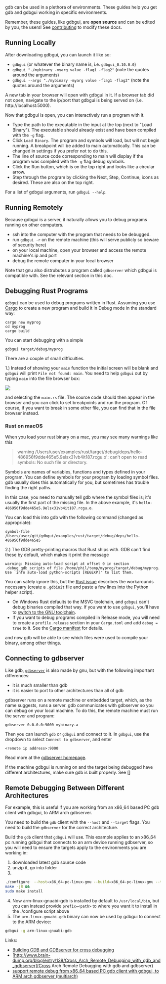 gdb can be used in a plethora of environments. These guides help you get gdb and gdbgui working in specific environments.

Remember, these guides, like gdbgui, are **open source** and can be edited by you, the users! See [contributing](contributing) to modify these docs.

## Running Locally

After downloading gdbgui, you can launch it like so:

* `gdbgui` (or whatever the binary name is, i.e. `gdbgui_0.10.0.0`)
* `gdbgui "./mybinary -myarg value -flag1 -flag2"` (note the quotes around the arguments)
* `gdbgui --args "./mybinary -myarg value -flag1 -flag2"` (note the quotes around the arguments)

A new tab in your browser will open with gdbgui in it. If a browser tab did not open, navigate to the ip/port that gdbgui is being served on (i.e. http://localhost:5000).

Now that gdbgui is open, you can interactively run a program with it.
* Type the path to the executable in the input at the top (next to "Load Binary"). The executable should already exist and have been compiled with the `-g` flag.
* Click `Load Binary`. The program and symbols will load, but will not begin running. A breakpoint will be added to main automatically. This can be changed in settings if you prefer not to do this.
* The line of source code corresponding to main will display if the program was compiled with the `-g` flag debug symbols.
* Click the Run button, which is on the top right and looks like a circular arrow.
* Step through the program by clicking the Next, Step, Continue, icons as desired. These are also on the top right.

For a list of gdbgui arguments, run `gdbgui --help`.

## Running Remotely
Because gdbgui is a server, it naturally allows you to debug programs running on other computers.

* ssh into the computer with the program that needs to be debugged.
* run `gdbgui -r` on the remote machine (this will serve publicly so beware of security here)
* on your local machine, open your browser and access the remote machine's ip and port
* debug the remote computer in your local browser

Note that gnu also distrubutes a program called `gdbserver` which gdbgui is compatible with. See the relevant section in this doc.

## Debugging Rust Programs

`gdbgui` can be used to debug programs written in Rust. Assuming you use [Cargo](https://doc.rust-lang.org/stable/cargo/) to create a new program
and build it in Debug mode in the standard way:

```
cargo new myprog
cd myprog
cargo build
```

You can start debugging with a simple

`gdbgui target/debug/myprog`

There are a couple of small difficulties.

1.) Instead of showing your `main` function the initial screen will be blank and `gdbgui` will print `File not found: main`.
You need to help `gdbgui` out by typing `main` into the file browser box:

![](https://raw.githubusercontent.com/cs01/gdbgui/master/screenshots/rust_main.png)

and selecting the `main.rs` file. The source code should then appear in the browser and you can click to set breakpoints
and run the program. Of course, if you want to break in some other file, you can find that in the file browser instead.

### Rust on macOS

When you load your rust binary on a mac, you may see many warnings like this

> warning /Users/user/examples/rust/target/debug/deps/hello-486956f9dde465e5.9elsx31vb4it187.rcgu.o': can't open to read symbols: No such file or directory.

Symbols are names of variables, functions and types defined in your program. You can define symbols for your program by loading symbol files. gdb usually does this automatically for you, but sometimes has trouble finding the right paths.

In this case, you need to manually tell gdb where the symbol files is; it's usually the first part of the missing file. In the above example, it's `hello-486956f9dde465e5.9elsx31vb4it187.rcgu.o`.

You can load this into gdb with the following command (changed as appropriate):

```
symbol-file /Users/user/git/gdbgui/examples/rust/target/debug/deps/hello-486956f9dde465e5
```

2.) The GDB pretty-printing macros that Rust ships with. GDB can't find these by default,
which makes it print the message

```
warning: Missing auto-load script at offset 0 in section .debug_gdb_scripts of file /home/phil/temp/myprog/target/debug/myprog.
Use `info auto-load python-scripts [REGEXP]' to list them.
```

You can safely ignore this, but the [Rust issue](https://github.com/rust-lang/rust/issues/33159#issuecomment-384073290)
describes the workarounds necessary (create a `.gdbinit` file and paste a few lines into the Python helper script).

* On Windows Rust defaults to the MSVC toolchain, and `gdbgui` can't debug binaries compiled that way. If you want to use `gdbgui`, you'll have to [switch to the GNU toolchain](https://github.com/rust-lang-nursery/rustup.rs#working-with-rust-on-windows).
* If you want to debug programs compiled in Release mode, you will need to create a `profile.release` section in your
  `Cargo.toml` and add `debug = true` to it. See the [Cargo manifest](https://doc.rust-lang.org/stable/cargo/reference/manifest.html) for details.

and now gdb will be able to see which files were used to compile your binary, among other things.


## Connecting to gdbserver
Like gdb, [`gdbserver`](https://sourceware.org/gdb/onlinedocs/gdb/Server.html) is also made by gnu, but with the following important differences:

* it is much smaller than gdb
* it is easier to port to other architectures than all of gdb

gdbserver runs on a remote machine or embedded target, which, as the name suggests, runs a server. gdb communicates with gdbserver so you can debug on your local machine. To do this, the remote machine must run the server and program:

`gdbserver 0.0.0.0:9000 mybinary.a`

Then you can launch `gdb` or `gdbgui` and connect to it. In `gdbgui`, use the dropdown to select `Connect to gdbserver`, and enter

`<remote ip address>:9000`

Read more at the [gdbserver homepage](https://sourceware.org/gdb/onlinedocs/gdb/Server.html).

If the machine gdbgui is running on and the target being debugged have different architectures, make sure gdb is built properly. See []

## Remote Debugging Between Different Architectures

For example, this is useful if you are working from an x86_64 based PC gdb client with gdbgui, to ARM arch gdbserver.

You need to build the `gdb` client with the `--host` and `--target` flags. You need to build the `gdbserver` for the correct architecture.

Build the `gdb` client that `gdbgui` will use. This example applies to an x86_64 pc running gdbgui that connects to an arm device running gdbserver, so you will need to ensure the targets apply to the environments you are working in:

1. downloaded latest gdb source code
2. unzip it, go into folder
3.
```bash
./configure  --host=x86_64-pc-linux-gnu --build=x86_64-pc-linux-gnu --target=arm-linux-gnuabi &&
make -j8 &&
sudo make install
```
4. Now arm-linux-gnuabi-gdb is installed by default to `/usr/local/bin`, but you can instead provide `prefix=<path>` to where you want it to install in the ./configure script above
5. The `arm-linux-gnuabi-gdb` binary can now be used by gdbgui to connect to the ARM device:

```bash
gdbgui -g arm-linux-gnuabi-gdb
```

Links:
* [Building GDB and GDBserver for cross debugging](https://sourceware.org/gdb/wiki/BuildingCrossGDBandGDBserver)
* [http://www.brain-dump.org/blog/entry/138/Cross_Arch_Remote_Debugging_with_gdb_and_gdbserver](Cross Arch Remote Debugging with gdb and gdbserver)
* [support remote debug from x86_64 based PC gdb client with gdbgui, to ARM arch gdbserver (multiarch)](https://github.com/cs01/gdbgui/issues/237)